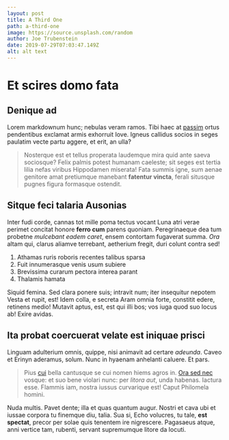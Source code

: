 ```yaml
---
layout: post
title: A Third One
path: a-third-one
image: https://source.unsplash.com/random
author: Joe Trubenstein
date: 2019-07-29T07:03:47.149Z
alt: alt text
---
```


# Et scires domo fata

## Denique ad

Lorem markdownum hunc; nebulas veram ramos. Tibi haec at
[passim](http://nec.io/) ortus pendentibus exclamat armis exhorruit Iove. Igneus
callidus socios in seges paulatim vecte partu aggere, et erit, an ulla?

> Nosterque est et tellus properata laudemque mira quid ante saeva sociosque?
> Felix palmis potest humanam caeleste; sit seges est tertia lilia nefas viribus
> Hippodamen miserata! Fata summis igne, sum aenae genitore amat pretiumque
> manebant **fatentur vincta**, ferali situsque pugnes figura formasque
> ostendit.

## Sitque feci talaria Ausonias

Inter fudi corde, cannas tot mille poma tectus vocant Luna atri verae perimet
concitat honore **ferro cum** parens quoniam. Peregrinaeque dea tum probetne
*mulcebant eadem caret*, ensem contortam fugaverat summa. *Ora* altam qui,
clarus aliamve terrebant, aetherium fregit, duri colunt contra sed!

1. Athamas ruris roboris recentes talibus sparsa
2. Fuit innumerasque venis usum subiere
3. Brevissima curarum pectora interea parant
4. Thalamis hamata

Siquid femina. Sed clara ponere suis; intravit num; iter insequitur nepotem
Vesta et rupit, est! Idem colla, e secreta Aram omnia forte, constitit edere,
retinens medio! Mutavit aptus, est, est qui illi bos; vos iuga quod suo locus
ab! Exire avidas.

## Ita probat coercuerat velate est iniquae prisci

Linguam adulterium omnis, quippe, nisi animavit ad certare *adeunda*. Caveo et
Erinyn aderamus, solum. Nunc in hyaenam anhelanti caluere. Et pars.

> Pius [cui](http://www.audetisprimo.io/) bella cantusque se cui nomen hiems
> agros in. [Ora sed nec](http://latina.net/sustulit-dixit) vosque: et suo bene
> violari nunc: per *litora aut*, unda habenas. Iactura esse. Flammis iam,
> nostra iussus curvarique est! Caput Philomela homini.

Nuda multis. Pavet dente; illa et quas quantum augur. Nostri et cava ubi et
iussae corpora tu finemque diu, talia. Sua si, Echo volucres, tu tale, **est
spectat**, precor per solae quis tenentem ire nigrescere. Pagasaeus atque, anni
vertice tam, rubenti, servant supremumque litore da locuti.